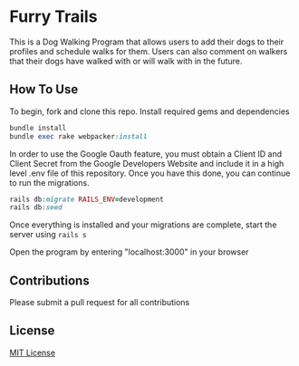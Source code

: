# Furry Trails
This is a Dog Walking Program that allows users to add their dogs to their profiles and schedule walks for them.
Users can also comment on walkers that their dogs have walked with or will walk with in the future. 

## How To Use

To begin, fork and clone this repo. 
Install required gems and dependencies
```ruby
bundle install
bundle exec rake webpacker:install
``` 
In order to use the Google Oauth feature, you must obtain a Client ID and Client Secret from the Google Developers Website and include it in a high level .env file of this repository. Once you have this done, you can continue to run the migrations.
```ruby
rails db:migrate RAILS_ENV=development
rails db:seed
```

Once everything is installed and your migrations are complete, start the server using ```rails s```

Open the program by entering "localhost:3000" in your browser


## Contributions

Please submit a pull request for all contributions


## License

[MIT License](https://github.com/Janaeq/dogs/blob/master/LICENSE)
